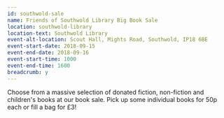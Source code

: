 ```yaml
---
id: southwold-sale
name: Friends of Southwold Library Big Book Sale
location: southwold-library
location-text: Southwold Library
event-alt-location: Scout Hall, Mights Road, Southwold, IP18 6BE
event-start-date: 2018-09-15
event-end-date: 2018-09-16
event-start-time: 1000
event-end-time: 1600
breadcrumb: y
---
```


Choose from a massive selection of donated fiction, non-fiction and children's books at our book sale. Pick up some individual books for 50p each or fill a bag for £3!
